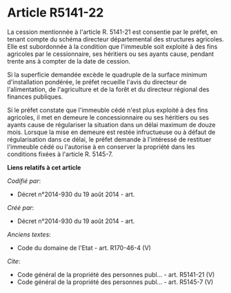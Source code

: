 # Article R5141-22

La cession mentionnée à l'article R. 5141-21 est consentie par le préfet, en tenant compte du schéma directeur départemental
des structures agricoles. Elle est subordonnée à la condition que l'immeuble soit exploité à des fins agricoles par le
cessionnaire, ses héritiers ou ses ayants cause, pendant trente ans à compter de la date de cession.

Si la superficie demandée excède le quadruple de la surface minimum d'installation pondérée, le préfet recueille l'avis du
directeur de l'alimentation, de l'agriculture et de la forêt et du directeur régional des finances publiques.

Si le préfet constate que l'immeuble cédé n'est plus exploité à des fins agricoles, il met en demeure le concessionnaire ou
ses héritiers ou ses ayants cause de régulariser la situation dans un délai maximum de douze mois. Lorsque la mise en demeure
est restée infructueuse ou à défaut de régularisation dans ce délai, le préfet demande à l'intéressé de restituer l'immeuble
cédé ou l'autorise à en conserver la propriété dans les conditions fixées à l'article R. 5145-7.

**Liens relatifs à cet article**

_Codifié par_:

  - Décret n°2014-930 du 19 août 2014 - art.

_Créé par_:

  - Décret n°2014-930 du 19 août 2014 - art.

_Anciens textes_:

  - Code du domaine de l'Etat - art. R170-46-4 (V)

_Cite_:

  - Code général de la propriété des personnes publ... - art. R5141-21 (V)
  - Code général de la propriété des personnes publ... - art. R5145-7 (V)
